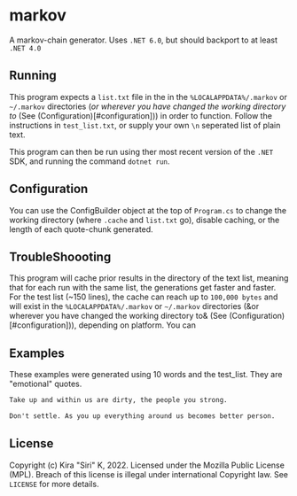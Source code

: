 # markov
A markov-chain generator.
Uses `.NET 6.0`, but should backport to at least `.NET 4.0`

## Running
This program expects a `list.txt` file in the in the `%LOCALAPPDATA%/.markov` or `~/.markov` directories (*or wherever you have changed the working directory to* (See (Configuration)[#configuration])) in order to function.
Follow the instructions in `test_list.txt`, or supply your own `\n` seperated list of plain text.

This program can then be run using ther most recent version of the `.NET` SDK, and running the command `dotnet run`.

## Configuration
You can use the ConfigBuilder object at the top of `Program.cs` to change the working directory (where `.cache` and `list.txt` go), disable caching, or the length of each quote-chunk generated.

## TroubleShoooting
This program will cache prior results in the directory of the text list, meaning that for each run with the same list, the generations get faster and faster.
For the test list (~150 lines), the cache can reach up to `100,000 bytes` and will exist in the `%LOCALAPPDATA%/.markov` or `~/.markov` directories (&or wherever you have changed the working directory to& (See (Configuration)[#configuration])), depending on platform.
You can

## Examples
These examples were generated using 10 words and the test_list.
They are "emotional" quotes.

```txt
Take up and within us are dirty, the people you strong.
```
```txt
Don't settle. As you up everything around us becomes better person.
```

## License
Copyright (c) Kira "Siri" K, 2022.
Licensed under the Mozilla Public License (MPL).
Breach of this license is illegal under international Copyright law.
See `LICENSE` for more details.
